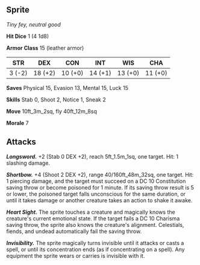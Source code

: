 ## Sprite

*Tiny fey, neutral good*

**Hit Dice** 1 (4 1d8)

**Armor Class** 15 (leather armor)

| STR     | DEX     | CON     | INT     | WIS     | CHA     |
|---------|---------|---------|---------|---------|---------|
|  3 (-2) | 18 (+2) | 10 (+0) | 14 (+1) | 13 (+0) | 11 (+0) |

**Saves** Physical 15, Evasion 13, Mental 15, Luck 15

**Skills** Stab 0, Shoot 2, Notice 1, Sneak 2

**Move** 10ft_3m_2sq, fly 40ft_12m_8sq

**Morale** 7

## Attacks

***Longsword.*** +2 (Stab 0 DEX +2), reach 5ft_1.5m_1sq, one target. Hit: 1 slashing damage.

***Shortbow.*** +4 (Shoot 2 DEX +2), range 40/160ft_48m_32sq, one target. Hit: 1 piercing damage, and the target must succeed on a DC 10 Constitution saving throw or become poisoned for 1 minute. If its saving throw result is 5 or lower, the poisoned target falls unconscious for the same duration, or until it takes damage or another creature takes an action to shake it awake.

***Heart Sight.*** The sprite touches a creature and magically knows the creature's current emotional state. If the target fails a DC 10 Charisma saving throw, the sprite also knows the creature's alignment. Celestials, fiends, and undead automatically fail the saving throw.

***Invisibility.*** The sprite magically turns invisible until it attacks or casts a spell, or until its concentration ends (as if concentrating on a spell). Any equipment the sprite wears or carries is invisible with it.

